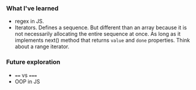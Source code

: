 ### What I've learned
- regex in JS.
- Iterators. Defines a sequence. But different than an array because it is not necessarily allocating the entire sequence at once. As long as it implements next() method that returns `value` and `done` properties. Think about a range iterator.

### Future exploration
- `==` vs `===`
- OOP in JS